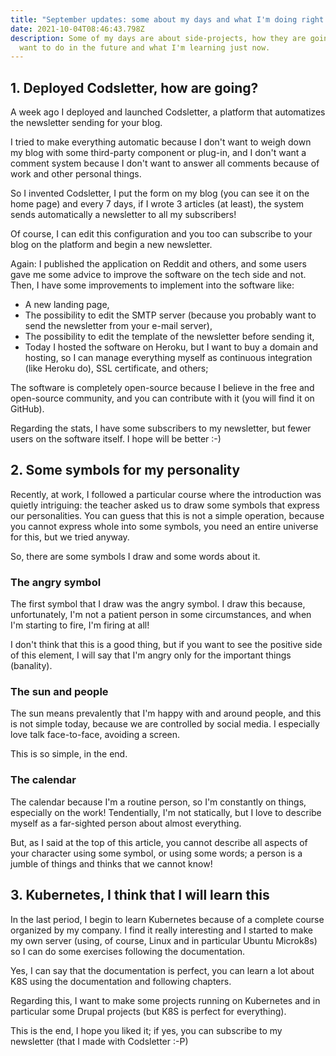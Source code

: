 ```yaml
---
title: "September updates: some about my days and what I'm doing right now"
date: 2021-10-04T08:46:43.798Z
description: Some of my days are about side-projects, how they are going, what I
  want to do in the future and what I'm learning just now.
---
```

## 1. Deployed Codsletter, how are going?

A week ago I deployed and launched Codsletter, a platform that automatizes the newsletter sending for your blog.

I tried to make everything automatic because I don't want to weigh down my blog with some third-party component or plug-in, and I don't want a comment system because I don't want to answer all comments because of work and other personal things.

So I invented Codsletter, I put the form on my blog (you can see it on the home page) and every 7 days, if I wrote 3 articles (at least), the system sends automatically a newsletter to all my subscribers!

Of course, I can edit this configuration and you too can subscribe to your blog on the platform and begin a new newsletter.

Again: I published the application on Reddit and others, and some users gave me some advice to improve the software on the tech side and not. Then, I have some improvements to implement into the software like:

* A new landing page,
* The possibility to edit the SMTP server (because you probably want to send the newsletter from your e-mail server),
* The possibility to edit the template of the newsletter before sending it,
* Today I hosted the software on Heroku, but I want to buy a domain and hosting, so I can manage everything myself as continuous integration (like Heroku do), SSL certificate, and others;

The software is completely open-source because I believe in the free and open-source community, and you can contribute with it (you will find it on GitHub).

Regarding the stats, I have some subscribers to my newsletter, but fewer users on the software itself. I hope will be better :-)

## 2. Some symbols for my personality

Recently, at work, I followed a particular course where the introduction was quietly intriguing: the teacher asked us to draw some symbols that express our personalities. You can guess that this is not a simple operation, because you cannot express whole into some symbols, you need an entire universe for this, but we tried anyway.

So, there are some symbols I draw and some words about it.

### The angry symbol

The first symbol that I draw was the angry symbol. I draw this because, unfortunately, I'm not a patient person in some circumstances, and when I'm starting to fire, I'm firing at all!

I don't think that this is a good thing, but if you want to see the positive side of this element, I will say that I'm angry only for the important things (banality).

### The sun and people

The sun means prevalently that I'm happy with and around people, and this is not simple today, because we are controlled by social media. I especially love talk face-to-face, avoiding a screen.

This is so simple, in the end.

### The calendar

The calendar because I'm a routine person, so I'm constantly on things, especially on the work! Tendentially, I'm not statically, but I love to describe myself as a far-sighted person about almost everything.

But, as I said at the top of this article, you cannot describe all aspects of your character using some symbol, or using some words; a person is a jumble of things and thinks that we cannot know!

## 3. Kubernetes, I think that I will learn this

In the last period, I begin to learn Kubernetes because of a complete course organized by my company. I find it really interesting and I started to make my own server (using, of course, Linux and in particular Ubuntu Microk8s) so I can do some exercises following the documentation.

Yes, I can say that the documentation is perfect, you can learn a lot about K8S using the documentation and following chapters.

Regarding this, I want to make some projects running on Kubernetes and in particular some Drupal projects (but K8S is perfect for everything).

This is the end, I hope you liked it; if yes, you can subscribe to my newsletter (that I made with Codsletter :-P)
